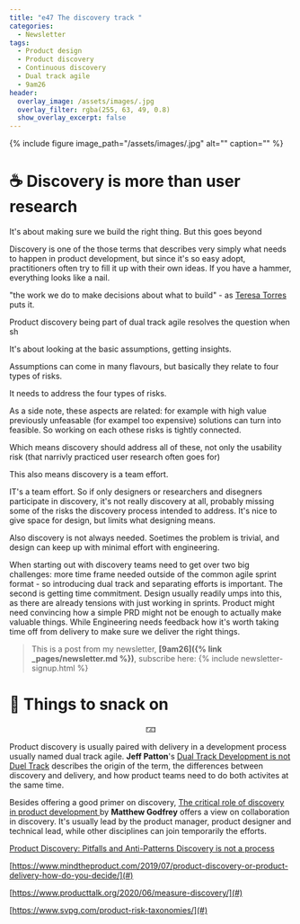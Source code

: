 ```yaml
---
title: "e47 The discovery track "
categories:
  - Newsletter
tags:
  - Product design
  - Product discovery
  - Continuous discovery
  - Dual track agile
  - 9am26
header:
  overlay_image: /assets/images/.jpg
  overlay_filter: rgba(255, 63, 49, 0.8)
  show_overlay_excerpt: false
---
```



{% include figure image_path="/assets/images/.jpg" alt="" caption="" %}

# ☕ Discovery is more than user research

It's about making sure we build the right thing. But this goes beyond

Discovery is one of the those terms that describes very simply what needs to happen in product development, but since it's so easy adopt, practitioners often try to fill it up with their own ideas. If you have a hammer, everything looks like a nail.

"the work we do to make decisions about what to build" - as [Teresa Torres](https://www.linkedin.com/in/ACoAAAAABQIBksTwFRyWlc2Rz43Z-BbuVG8zw54 "https://www.linkedin.com/in/ACoAAAAABQIBksTwFRyWlc2Rz43Z-BbuVG8zw54") puts it.


Product discovery being part of dual track agile resolves the question when sh

It's about looking at the basic assumptions, getting insights. 

Assumptions can come in many flavours, but basically they relate to four types of risks.

It needs to address the four types of risks.

As a side note, these aspects are related: for example with high value previously unfeasable (for exampel too expensive) solutions can turn into feasible. So working on each othese risks is tightly connected.

Which means discovery should address all of these, not only the usability risk (that narrivly practiced user research often goes for)

This also means discovery is a team effort.

IT's a team effort. So if only designers or researchers and disegners participate in discovery, it's not really discovery at all, probably missing some of the risks the discovery process intended to address. It's nice to give space for design, but limits what designing means.

Also discovery is not always needed. Soetimes the problem is trivial, and design can keep up with minimal effort with engineering.

When starting out with discovery teams need to get over two big challenges: more time frame needed outside of the common agile sprint format - so introducing dual track and separating efforts is important. The second is getting time commitment. Design usually readily umps into this, as there are already tensions with just working in sprints. Product might need convincing how a simple PRD might not be enough to actually make valuable things. While Engineering needs feedback how it's worth taking time off from delivery to make sure we deliver the right things.

> This is a post from my newsletter, **[9am26]({% link _pages/newsletter.md %})**, subscribe here:
> {% include newsletter-signup.html %}

# 🍪 Things to snack on

<p style="text-align: center;">🁃</p>

Product discovery is usually paired with delivery in a development process usually named dual track agile. **Jeff Patton**'s  [Dual Track Development is not Duel Track](http://jpattonassociates.com/dual-track-development/) describes the origin of the term, the differences between discovery and delivery, and how product teams need to do both activites at the same time.

Besides offering a good primer on discovery, [The critical role of discovery in product development
](https://uxdesign.cc/the-critical-role-of-discovery-in-product-development-6f50bf196722) by **Matthew Godfrey** offers a view on collaboration in discovery. It's usually lead by the product manager, product designer and technical lead, while other disciplines can join temporarily the efforts. 

[Product Discovery: Pitfalls and Anti-Patterns
](http://svpg.com/product-discovery-anti-patterns/)
[Discovery is not a process](https://jocatorres.medium.com/discovery-is-not-a-process-e18c0b301299)



[https://www.mindtheproduct.com/2019/07/product-discovery-or-product-delivery-how-do-you-decide/](#)

[https://www.producttalk.org/2020/06/measure-discovery/](#)

[https://www.svpg.com/product-risk-taxonomies/](#)





